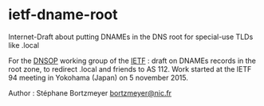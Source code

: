 # ietf-dname-root

Internet-Draft about putting DNAMEs in the DNS root for special-use TLDs like .local

For the [DNSOP](http://datatracker.ietf.org/wg/dnsop/)  working group of the [IETF](http://www.ietf.org/) : draft on DNAMEs records in the root zone, to redirect .local and friends to AS 112. Work started at the IETF 94 meeting in Yokohama (Japan) on 5 november 2015.

Author : Stéphane Bortzmeyer <bortzmeyer@nic.fr>
